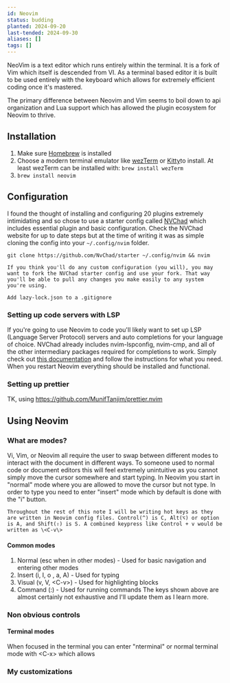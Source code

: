 ```yaml
---
id: Neovim
status: budding
planted: 2024-09-20
last-tended: 2024-09-30
aliases: []
tags: []
---
```


NeoVim is a text editor which runs entirely within the terminal. It is a fork of Vim which itself is descended from VI. As a terminal based editor it is built to be used entirely with the keyboard which allows for extremely efficient coding once it's mastered.

The primary difference between Neovim and Vim seems to boil down to api organization and Lua support which has allowed the plugin ecosystem for Neovim to thrive.
## Installation
1. Make sure [Homebrew](https://brew.sh/) is installed
2. Choose a modern terminal emulator like [wezTerm](https://wezfurlong.org/wezterm/index.html) or [Kitty](https://sw.kovidgoyal.net/kitty/)to install. At least wezTerm can be installed with: `brew install wezTerm`
3. `brew install neovim`
## Configuration
I found the thought of installing and configuring 20 plugins extremely intimidating and so chose to use a starter config called [NVChad](https://nvchad.com/) which includes essential plugin and basic configuration. Check the NVChad website for up to date steps but at the time of writing it was as simple cloning the config into your `~/.config/nvim` folder.
```
git clone https://github.com/NvChad/starter ~/.config/nvim && nvim
```

```ad-tip
If you think you'll do any custom configuration (you will), you may want to fork the NVChad starter config and use your fork. That way you'll be able to pull any changes you make easily to any system you're using.

Add lazy-lock.json to a .gitignore
```
### Setting up code servers with LSP
If you're going to use Neovim to code you'll likely want to set up LSP (Language Server Protocol) servers and auto completions for your language of choice. NVChad already includes nvim-lspconfig, nvim-cmp, and all of the other intermediary packages required for completions to work. Simply check out [this documentation](https://github.com/neovim/nvim-lspconfig/blob/master/doc/server_configurations.md) and follow the instructions for what you need. When you restart Neovim everything should be installed and functional.


### Setting up prettier
TK, using https://github.com/MunifTanjim/prettier.nvim

## Using Neovim
### What are modes?
Vi, Vim, or Neovim all require the user to swap between different modes to interact with the document in different ways. To someone used to normal code or document editors this will feel extremely unintuitive as you cannot simply move the cursor somewhere and start typing. In Neovim you start in "normal" mode where you are allowed to move the cursor but not type. In order to type you need to enter "insert" mode which by default is done with the "i" button.

```ad-note
Throughout the rest of this note I will be writing hot keys as they are written in Neovim config files. Control(^) is C, Alt(⌥) or option is A, and Shift(⇧) is S. A combined keypress like Control + v would be written as \<C-v\>
```
#### Common modes
1. Normal (esc when in other modes) - Used for basic navigation and entering other modes
2. Insert (i, I, o , a, A) - Used for typing
3. Visual (v, V, \<C-v\>) - Used for highlighting blocks
4. Command (:) - Used for running commands
The keys shown above are almost certainly not exhaustive and I'll update them as I learn more.
### Non obvious controls
#### Terminal modes
When focused in the terminal you can enter "nterminal" or normal terminal mode with \<C-x\> which allows

### My customizations
